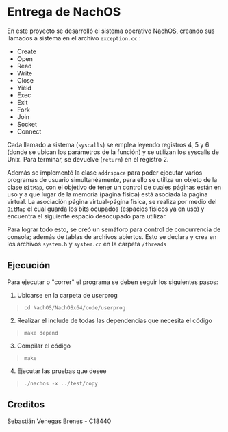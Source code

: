 # Entrega de NachOS

En este proyecto se desarrolló el sistema operativo NachOS, creando sus llamados a sistema en el archivo `exception.cc` :

* Create
* Open
* Read
* Write
* Close
* Yield
* Exec
* Exit
* Fork
* Join
* Socket
* Connect

Cada llamado a sistema (`syscalls`) se emplea leyendo registros 4, 5 y 6 (donde se ubican los parámetros de la función) y se utilizan los syscalls de Unix. Para terminar, se devuelve (`return`) en el registro 2.

Además se implementó la clase `addrspace` para poder ejecutar varios programas de usuario simultanéamente, para ello se utiliza un objeto de la clase `BitMap`, con el objetivo de tener un control de cuales páginas están en uso y a que lugar de la memoria (página física) está asociada la página virtual. La asociación página virtual-página física, se realiza por medio del `BitMap` el cual guarda los bits ocupados (espacios físicos ya en uso) y encuentra el siguiente espacio desocupado para utilizar.

Para lograr todo esto, se creó un semáforo para control de concurrencia de consola; además de tablas de archivos abiertos. Esto se declara y crea en los archivos `system.h` y `system.cc` en la carpeta `/threads`

## Ejecución

Para ejecutar o "correr" el programa se deben seguir los siguientes pasos:

1. Ubicarse en la carpeta de userprog
> `cd NachOS/NachOSx64/code/userprog` 
2. Realizar el include de todas las dependencias que necesita el código
> `make depend`
3. Compilar el código
> `make`
4. Ejecutar las pruebas que desee
> `./nachos -x ../test/copy`

## Creditos

Sebastián Venegas Brenes - C18440